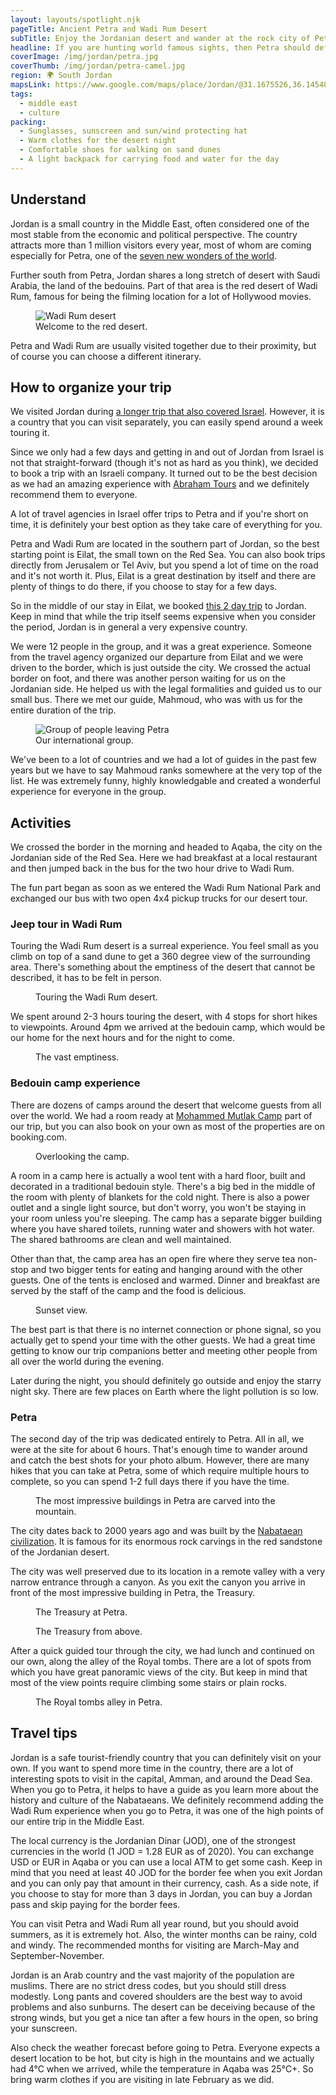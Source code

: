 ```yaml
---
layout: layouts/spotlight.njk
pageTitle: Ancient Petra and Wadi Rum Desert
subTitle: Enjoy the Jordanian desert and wander at the rock city of Petra
headline: If you are hunting world famous sights, then Petra should definitely be on your bucket list. And since you are deep inside the Jordanian desert, you might as well stop for a night at a bedouin camp in the Wadi Rum desert. In this article you can read about our short visit to Jordan, part of our longer trip in the Middle East.
coverImage: /img/jordan/petra.jpg
coverThumb: /img/jordan/petra-camel.jpg
region: 🌍 South Jordan
mapsLink: https://www.google.com/maps/place/Jordan/@31.1675526,36.1454843,7.94z/data=!4m5!3m4!1s0x15006f476664de99:0x8d285b0751264e99!8m2!3d30.585164!4d36.238414
tags:
  - middle east
  - culture
packing:
  - Sunglasses, sunscreen and sun/wind protecting hat
  - Warm clothes for the desert night
  - Comfortable shoes for walking on sand dunes
  - A light backpack for carrying food and water for the day
---
```


## Understand

Jordan is a small country in the Middle East, often considered one of the most stable from the economic and political perspective. The country attracts more than 1 million visitors every year, most of whom are coming especially for Petra, one of the [seven new wonders of the world](https://en.wikipedia.org/wiki/New7Wonders_of_the_World).

Further south from Petra, Jordan shares a long stretch of desert with Saudi Arabia, the land of the bedouins. Part of that area is the red desert of Wadi Rum, famous for being the filming location for a lot of Hollywood movies.

<figure>
  <img src="/img/jordan/wadi-rum.jpg" alt="Wadi Rum desert">
  <figcaption>Welcome to the red desert.</figcaption>
</figure>

Petra and Wadi Rum are usually visited together due to their proximity, but of course you can choose a different itinerary.

## How to organize your trip

We visited Jordan during [a longer trip that also covered Israel](/travel/a-taste-of-the-middle-east/). However, it is a country that you can visit separately, you can easily spend around a week touring it.

Since we only had a few days and getting in and out of Jordan from Israel is not that straight-forward (though it's not as hard as you think), we decided to book a trip with an Israeli company. It turned out to be the best decision as we had an amazing experience with [Abraham Tours](https://www.abrahamtours.com/) and we definitely recommend them to everyone.

A lot of travel agencies in Israel offer trips to Petra and if you're short on time, it is definitely your best option as they take care of everything for you.

Petra and Wadi Rum are located in the southern part of Jordan, so the best starting point is Eilat, the small town on the Red Sea. You can also book trips directly from Jerusalem or Tel Aviv, but you spend a lot of time on the road and it's not worth it. Plus, Eilat is a great destination by itself and there are plenty of things to do there, if you choose to stay for a few days.

So in the middle of our stay in Eilat, we booked [this 2 day trip](https://www.abrahamtours.com/tours/petra-and-wadi-rum-2-day-from-eilat/) to Jordan. Keep in mind that while the trip itself seems expensive when you consider the period, Jordan is in general a very expensive country.

We were 12 people in the group, and it was a great experience. Someone from the travel agency organized our departure from Eilat and we were driven to the border, which is just outside the city. We crossed the actual border on foot, and there was another person waiting for us on the Jordanian side. He helped us with the legal formalities and guided us to our small bus. There we met our guide, Mahmoud, who was with us for the entire duration of the trip.

<figure>
  <img src="/img/jordan/group-at-petra.jpeg" alt="Group of people leaving Petra">
  <figcaption>Our international group.</figcaption>
</figure>

We've been to a lot of countries and we had a lot of guides in the past few years but we have to say Mahmoud ranks somewhere at the very top of the list. He was extremely funny, highly knowledgable and created a wonderful experience for everyone in the group.

## Activities

We crossed the border in the morning and headed to Aqaba, the city on the Jordanian side of the Red Sea. Here we had breakfast at a local restaurant and then jumped back in the bus for the two hour drive to Wadi Rum.

The fun part began as soon as we entered the Wadi Rum National Park and exchanged our bus with two open 4x4 pickup trucks for our desert tour.

### Jeep tour in Wadi Rum

Touring the Wadi Rum desert is a surreal experience. You feel small as you climb on top of a sand dune to get a 360 degree view of the surrounding area. There's something about the emptiness of the desert that cannot be described, it has to be felt in person.

<figure>
  <img src="/img/jordan/wadi-rum-camels.jpg" alt="">
  <figcaption>Touring the Wadi Rum desert.</figcaption>
</figure>

We spent around 2-3 hours touring the desert, with 4 stops for short hikes to viewpoints. Around 4pm we arrived at the bedouin camp, which would be our home for the next hours and for the night to come.

<figure>
  <img src="/img/jordan/wadi-rum-3.jpg" alt="">
  <figcaption>The vast emptiness.</figcaption>
</figure>

### Bedouin camp experience

There are dozens of camps around the desert that welcome guests from all over the world. We had a room ready at [Mohammed Mutlak Camp](http://www.booking.com/Share-5V1h7N) part of our trip, but you can also book on your own as most of the properties are on booking.com.

<figure>
  <img src="/img/jordan/wadi-rum-campsite.jpg" alt="">
  <figcaption>Overlooking the camp.</figcaption>
</figure>

A room in a camp here is actually a wool tent with a hard floor, built and decorated in a traditional bedouin style. There's a big bed in the middle of the room with plenty of blankets for the cold night. There is also a power outlet and a single light source, but don't worry, you won't be staying in your room unless you're sleeping. The camp has a separate bigger building where you have shared toilets, running water and showers with hot water. The shared bathrooms are clean and well maintained.

Other than that, the camp area has an open fire where they serve tea non-stop and two bigger tents for eating and hanging around with the other guests. One of the tents is enclosed and warmed. Dinner and breakfast are served by the staff of the camp and the food is delicious.

<figure>
  <img src="/img/jordan/wadi-rum-sunset.jpg" alt="">
  <figcaption>Sunset view.</figcaption>
</figure>

The best part is that there is no internet connection or phone signal, so you actually get to spend your time with the other guests. We had a great time getting to know our trip companions better and meeting other people from all over the world during the evening.

Later during the night, you should definitely go outside and enjoy the starry night sky. There are few places on Earth where the light pollution is so low.

### Petra

The second day of the trip was dedicated entirely to Petra. All in all, we were at the site for about 6 hours. That's enough time to wander around and catch the best shots for your photo album. However, there are many hikes that you can take at Petra, some of which require multiple hours to complete, so you can spend 1-2 full days there if you have the time.

<figure>
  <img src="/img/jordan/petra-royal-tombs-2.jpg" alt="">
  <figcaption>The most impressive buildings in Petra are carved into the mountain.</figcaption>
</figure>

The city dates back to 2000 years ago and was built by the [Nabataean civilization](https://en.wikipedia.org/wiki/Nabataean_Kingdom). It is famous for its enormous rock carvings in the red sandstone of the Jordanian desert.

The city was well preserved due to its location in a remote valley with a very narrow entrance through a canyon. As you exit the canyon you arrive in front of the most impressive building in Petra, the Treasury.

<figure>
  <img src="/img/jordan/petra-treasury.jpg" alt="">
  <figcaption>The Treasury at Petra.</figcaption>
</figure>

<figure>
  <img src="/img/jordan/petra.jpg" alt="">
  <figcaption>The Treasury from above.</figcaption>
</figure>

After a quick guided tour through the city, we had lunch and continued on our own, along the alley of the Royal tombs. There are a lot of spots from which you have great panoramic views of the city. But keep in mind that most of the view points require climbing some stairs or plain rocks.

<figure>
  <img src="/img/jordan/petra-royal-tombs.jpg" alt="">
  <figcaption>The Royal tombs alley in Petra.</figcaption>
</figure>

## Travel tips

Jordan is a safe tourist-friendly country that you can definitely visit on your own. If you want to spend more time in the country, there are a lot of interesting spots to visit in the capital, Amman, and around the Dead Sea. When you go to Petra, it helps to have a guide as you learn more about the history and culture of the Nabataeans. We definitely recommend adding the Wadi Rum experience when you go to Petra, it was one of the high points of our entire trip in the Middle East.

The local currency is the Jordanian Dinar (JOD), one of the strongest currencies in the world (1 JOD = 1.28 EUR as of 2020). You can exchange USD or EUR in Aqaba or you can use a local ATM to get some cash. Keep in mind that you need at least 40 JOD for the border fee when you exit Jordan and you can only pay that amount in their currency, cash. As a side note, if you choose to stay for more than 3 days in Jordan, you can buy a Jordan pass and skip paying for the border fees.

You can visit Petra and Wadi Rum all year round, but you should avoid summers, as it is extremely hot. Also, the winter months can be rainy, cold and windy. The recommended months for visiting are March-May and September-November.

Jordan is an Arab country and the vast majority of the population are muslims. There are no strict dress codes, but you should still dress modestly. Long pants and covered shoulders are the best way to avoid problems and also sunburns. The desert can be deceiving because of the strong winds, but you get a nice tan after a few hours in the open, so bring your sunscreen.

Also check the weather forecast before going to Petra. Everyone expects a desert location to be hot, but city is high in the mountains and we actually had 4°C when we arrived, while the temperature in Aqaba was 25°C+. So bring warm clothes if you are visiting in late February as we did.
